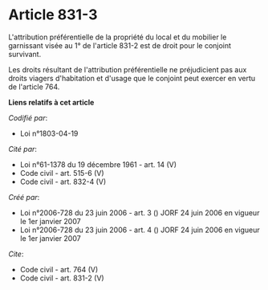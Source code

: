 # Article 831-3

L'attribution préférentielle de la propriété du local et du mobilier le garnissant visée au 1° de l'article 831-2 est de
droit pour le conjoint survivant. 

Les droits résultant de l'attribution préférentielle ne préjudicient pas aux droits viagers d'habitation et d'usage que le
conjoint peut exercer en vertu de l'article 764.

**Liens relatifs à cet article**

_Codifié par_:

  - Loi n°1803-04-19

_Cité par_:

  - Loi n°61-1378 du 19 décembre 1961 - art. 14 (V)
  - Code civil - art. 515-6 (V)
  - Code civil - art. 832-4 (V)

_Créé par_:

  - Loi n°2006-728 du 23 juin 2006 - art. 3 () JORF 24 juin 2006 en vigueur le 1er janvier 2007
  - Loi n°2006-728 du 23 juin 2006 - art. 4 () JORF 24 juin 2006 en vigueur le 1er janvier 2007

_Cite_:

  - Code civil - art. 764 (V)
  - Code civil - art. 831-2 (V)
